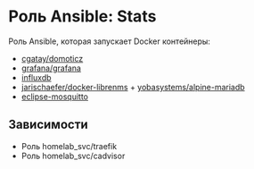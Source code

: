 # Роль Ansible: Stats

Роль Ansible, которая запускает Docker контейнеры:

* [cgatay/domoticz](https://hub.docker.com/r/cgatay/domoticz)
* [grafana/grafana](https://hub.docker.com/r/grafana/grafana)
* [influxdb](https://hub.docker.com/_/influxdb)
* [jarischaefer/docker-librenms](https://hub.docker.com/r/jarischaefer/docker-librenms) + [yobasystems/alpine-mariadb](https://hub.docker.com/r/yobasystems/alpine-mariadb)
* [eclipse-mosquitto](https://hub.docker.com/_/eclipse-mosquitto)

## Зависимости

* Роль homelab_svc/traefik
* Роль homelab_svc/cadvisor
